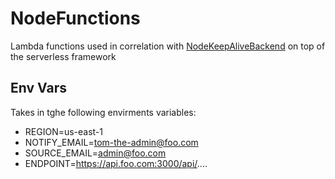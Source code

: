 # NodeFunctions
Lambda functions used in correlation with [NodeKeepAliveBackend](https://github.com/gigabytte/NodeJsKeeepAliveBackened) on top of the serverless framework

## Env Vars
Takes in tghe following envirments variables:
- REGION=us-east-1
- NOTIFY_EMAIL=tom-the-admin@foo.com
- SOURCE_EMAIL=admin@foo.com
- ENDPOINT=https://api.foo.com:3000/api/....